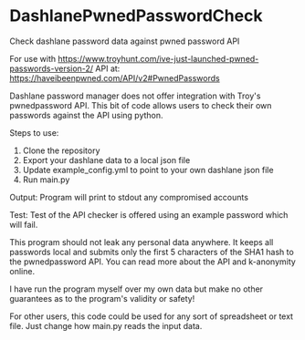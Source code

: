 # DashlanePwnedPasswordCheck
Check dashlane password data against pwned password API

For use with https://www.troyhunt.com/ive-just-launched-pwned-passwords-version-2/
API at: https://haveibeenpwned.com/API/v2#PwnedPasswords

Dashlane password manager does not offer integration with Troy's pwnedpassword API. This bit of code 
allows users to check their own passwords against the API using python.

Steps to use:
1) Clone the repository
2) Export your dashlane data to a local json file
3) Update example_config.yml to point to your own dashlane json file
4) Run main.py 

Output:
Program will print to stdout any compromised accounts

Test:
Test of the API checker is offered using an example password which will fail.


This program should not leak any personal data anywhere. It keeps all passwords local and submits only the first 5 characters of
the SHA1 hash to the pwnedpassword API. You can read more about the API and k-anonymity online.


I have run the program myself over my own data but make no other guarantees as to the program's validity or safety!

For other users, this code could be used for any sort of spreadsheet or text file. Just change how main.py reads the input data.
